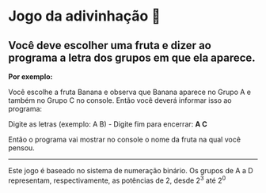 # Jogo da adivinhação 👀️

## Você deve escolher uma fruta e dizer ao programa a letra dos grupos em que ela aparece.

**Por exemplo:**

Você escolhe a fruta Banana e observa que Banana aparece no Grupo A e também no Grupo C no console. Então você deverá informar isso ao programa:

Digite as letras (exemplo: A B) - Digite fim para encerrar:
**A C**

Então o programa vai mostrar no console o nome da fruta na qual você pensou.

---

Este jogo é baseado no sistema de numeração binário. Os grupos de A a D representam, respectivamente, as potências de 2, desde 2<sup>3</sup> até 2<sup>0</sub>
